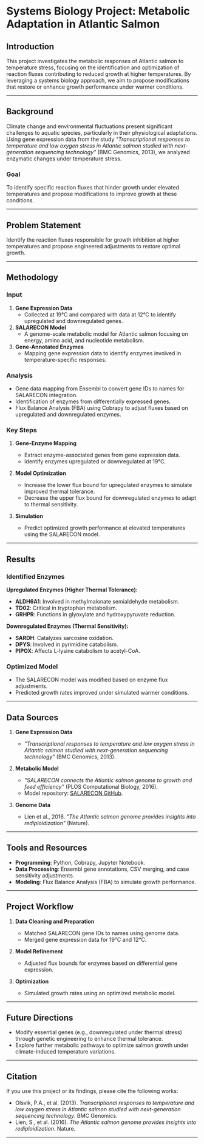 # Systems Biology Project: Metabolic Adaptation in Atlantic Salmon

## Introduction
This project investigates the metabolic responses of Atlantic salmon to temperature stress, focusing on the identification and optimization of reaction fluxes contributing to reduced growth at higher temperatures. By leveraging a systems biology approach, we aim to propose modifications that restore or enhance growth performance under warmer conditions.

---

## Background
Climate change and environmental fluctuations present significant challenges to aquatic species, particularly in their physiological adaptations. Using gene expression data from the study _"Transcriptional responses to temperature and low oxygen stress in Atlantic salmon studied with next-generation sequencing technology"_ (BMC Genomics, 2013), we analyzed enzymatic changes under temperature stress.

### Goal
To identify specific reaction fluxes that hinder growth under elevated temperatures and propose modifications to improve growth at these conditions.

---

## Problem Statement
Identify the reaction fluxes responsible for growth inhibition at higher temperatures and propose engineered adjustments to restore optimal growth.

---

## Methodology

### Input
1. **Gene Expression Data**
   - Collected at 19°C and compared with data at 12°C to identify upregulated and downregulated genes.
2. **SALARECON Model**
   - A genome-scale metabolic model for Atlantic salmon focusing on energy, amino acid, and nucleotide metabolism.
3. **Gene-Annotated Enzymes**
   - Mapping gene expression data to identify enzymes involved in temperature-specific responses.

### Analysis
- Gene data mapping from Ensembl to convert gene IDs to names for SALARECON integration.
- Identification of enzymes from differentially expressed genes.
- Flux Balance Analysis (FBA) using Cobrapy to adjust fluxes based on upregulated and downregulated enzymes.

### Key Steps
1. **Gene-Enzyme Mapping**
   - Extract enzyme-associated genes from gene expression data.
   - Identify enzymes upregulated or downregulated at 19°C.

2. **Model Optimization**
   - Increase the lower flux bound for upregulated enzymes to simulate improved thermal tolerance.
   - Decrease the upper flux bound for downregulated enzymes to adapt to thermal sensitivity.

3. **Simulation**
   - Predict optimized growth performance at elevated temperatures using the SALARECON model.

---

## Results

### Identified Enzymes
**Upregulated Enzymes (Higher Thermal Tolerance):**
- **ALDH6A1**: Involved in methylmalonate semialdehyde metabolism.
- **TD02**: Critical in tryptophan metabolism.
- **GRHPR**: Functions in glyoxylate and hydroxypyruvate reduction.

**Downregulated Enzymes (Thermal Sensitivity):**
- **SARDH**: Catalyzes sarcosine oxidation.
- **DPYS**: Involved in pyrimidine catabolism.
- **PIPOX**: Affects L-lysine catabolism to acetyl-CoA.

### Optimized Model
- The SALARECON model was modified based on enzyme flux adjustments.
- Predicted growth rates improved under simulated warmer conditions.

---

## Data Sources
1. **Gene Expression Data**
   - _"Transcriptional responses to temperature and low oxygen stress in Atlantic salmon studied with next-generation sequencing technology"_ (BMC Genomics, 2013).

2. **Metabolic Model**
   - _"SALARECON connects the Atlantic salmon genome to growth and feed efficiency"_ (PLOS Computational Biology, 2016).
   - Model repository: [SALARECON GitHub](https://github.com/ThieleLab/ImprovAFish).

3. **Genome Data**
   - Lien et al., 2016. _"The Atlantic salmon genome provides insights into rediploidization"_ (Nature).

---

## Tools and Resources
- **Programming**: Python, Cobrapy, Jupyter Notebook.
- **Data Processing**: Ensembl gene annotations, CSV merging, and case sensitivity adjustments.
- **Modeling**: Flux Balance Analysis (FBA) to simulate growth performance.

---

## Project Workflow

1. **Data Cleaning and Preparation**
   - Matched SALARECON gene IDs to names using genome data.
   - Merged gene expression data for 19°C and 12°C.

2. **Model Refinement**
   - Adjusted flux bounds for enzymes based on differential gene expression.

3. **Optimization**
   - Simulated growth rates using an optimized metabolic model.

---

## Future Directions
- Modify essential genes (e.g., downregulated under thermal stress) through genetic engineering to enhance thermal tolerance.
- Explore further metabolic pathways to optimize salmon growth under climate-induced temperature variations.

---

## Citation
If you use this project or its findings, please cite the following works:
- Olsvik, P.A., et al. (2013). _Transcriptional responses to temperature and low oxygen stress in Atlantic salmon studied with next-generation sequencing technology_. BMC Genomics.
- Lien, S., et al. (2016). _The Atlantic salmon genome provides insights into rediploidization_. Nature.

---
